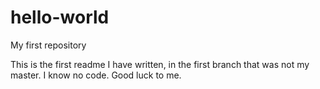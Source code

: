 # hello-world
My first repository

This is the first readme I have written, in the first branch that was not my master. I know no code. Good luck to me.
